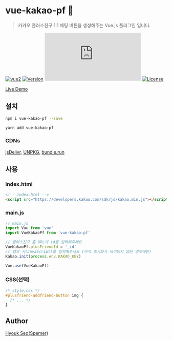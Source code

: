 # vue-kakao-pf 👋

> 카카오 플러스친구 1:1 채팅 버튼을 생성해주는 Vue.js 플러그인 입니다.

[![vue2](https://img.shields.io/badge/vue-2.x-brightgreen.svg)](https://vuejs.org/)
[![Version](https://img.shields.io/npm/v/vue-kakao-pf.svg)](https://www.npmjs.com/package/vue-kakao-pf)
[![Gzipsize](https://img.badgesize.io/spemer/vue-kakao-pf/master/src/vue-kakao-pf.js?compression=gzip)](https://www.npmjs.com/package/vue-kakao-pf)
[![License](https://img.shields.io/npm/l/vue-kakao-pf.svg)](https://github.com/spemer/vue-kakao-pf)

[Live Demo](https://spemer.github.io/vue-kakao-pf/)

## 설치

``` bash
npm i vue-kakao-pf --save
```

``` bash
yarn add vue-kakao-pf
```

### CDNs

[jsDelivr](https://cdn.jsdelivr.net/npm/vue-kakao-pf/),
[UNPKG](https://unpkg.com/vue-kakao-pf/),
[bundle.run](https://bundle.run/vue-kakao-pf)

## 사용

### index.html

``` html
<!-- index.html -->
<script src="https://developers.kakao.com/sdk/js/kakao.min.js"></script>
```

### main.js

``` javascript
// main.js
import Vue from 'vue'
import VueKakaoPf from 'vue-kakao-pf'

// 플러스친구 홈 URL의 id를 입력해주세요
VueKakaoPf.plusFriendId = '_id'
// 앱의 키(JavaScript)를 입력해주세요 (아직 초기화가 되어있지 않은 경우에만)
Kakao.init(process.env.KAKAO_KEY)

Vue.use(VueKakaoPf)
```

### CSS(선택)

``` css
/* style.css */
#plusfriend-addfriend-button img {
  /* ... */
}
```

## Author

[Hyouk Seo(Spemer)](https://github.com/spemer)
